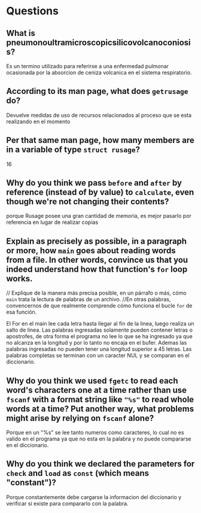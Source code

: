# Questions

## What is pneumonoultramicroscopicsilicovolcanoconiosis?

Es un termino utilizado para referirse a una enfermedad pulmonar ocasionada por
la absorcion de ceniza volcanica en el sistema respiratorio.

## According to its man page, what does `getrusage` do?

Devuelve medidas de uso de recursos relacionados al proceso que se esta realizando en el momento

## Per that same man page, how many members are in a variable of type `struct rusage`?

16

## Why do you think we pass `before` and `after` by reference (instead of by value) to `calculate`, even though we're not changing their contents?

porque Rusage posee una gran cantidad de memoria, es mejor pasarlo por referencia en lugar de realizar copias

## Explain as precisely as possible, in a paragraph or more, how `main` goes about reading words from a file. In other words, convince us that you indeed understand how that function's `for` loop works.
// Explique de la manera más precisa posible, en un párrafo o más, cómo `main` trata la lectura de palabras de un archivo. 
//En otras palabras, convencernos de que realmente comprende cómo funciona el bucle `for` de esa función.

El For en el main lee cada letra hasta llegar al fin de la linea, luego realiza un salto de linea.
Las palabras ingresadas solamente pueden contener letras o apostrofes, de otra forma el programa no lee lo
que se ha ingresado ya que no alcanza en la longitud y por lo tanto no encaja en el bufer. Ademas las palabras
ingresadas no pueden tener una longitud superior a 45 letras.
Las palabras completas se terminan con un caracter NUL y se comparan en el diccionario.

## Why do you think we used `fgetc` to read each word's characters one at a time rather than use `fscanf` with a format string like `"%s"` to read whole words at a time? Put another way, what problems might arise by relying on `fscanf` alone?

Porque en un "%s" se lee tanto numeros como caracteres, lo cual no es valido en el programa ya que no esta
en la palabra y no puede compararse en el diccionario.

## Why do you think we declared the parameters for `check` and `load` as `const` (which means "constant")?

Porque constantemente debe cargarse la informacion del diccionario y verificar si existe para compararlo con
la palabra.
